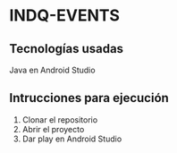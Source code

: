 # INDQ-EVENTS

## Tecnologías usadas

Java en Android Studio

## Intrucciones para ejecución

1. Clonar el repositorio
2. Abrir el proyecto
3. Dar play en Android Studio
